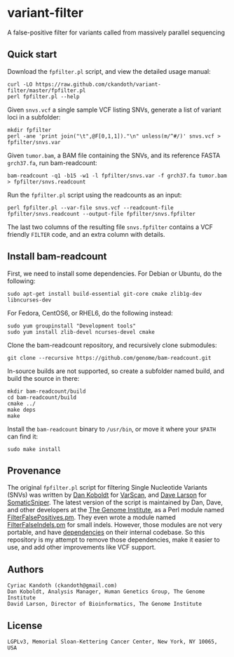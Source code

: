 variant-filter
==============

A false-positive filter for variants called from massively parallel sequencing

Quick start
-----------

Download the `fpfilter.pl` script, and view the detailed usage manual:

    curl -LO https://raw.github.com/ckandoth/variant-filter/master/fpfilter.pl
    perl fpfilter.pl --help

Given `snvs.vcf` a single sample VCF listing SNVs, generate a list of variant loci in a subfolder:

    mkdir fpfilter
    perl -ane 'print join("\t",@F[0,1,1])."\n" unless(m/^#/)' snvs.vcf > fpfilter/snvs.var

Given `tumor.bam`, a BAM file containing the SNVs, and its reference FASTA `grch37.fa`, run bam-readcount:

    bam-readcount -q1 -b15 -w1 -l fpfilter/snvs.var -f grch37.fa tumor.bam > fpfilter/snvs.readcount

Run the `fpfilter.pl` script using the readcounts as an input:

    perl fpfilter.pl --var-file snvs.vcf --readcount-file fpfilter/snvs.readcount --output-file fpfilter/snvs.fpfilter

The last two columns of the resulting file `snvs.fpfilter` contains a VCF friendly `FILTER` code, and an extra column with details.

Install bam-readcount
---------------------

First, we need to install some dependencies. For Debian or Ubuntu, do the following:

    sudo apt-get install build-essential git-core cmake zlib1g-dev libncurses-dev

For Fedora, CentOS6, or RHEL6, do the following instead:

    sudo yum groupinstall "Development tools"
    sudo yum install zlib-devel ncurses-devel cmake

Clone the bam-readcount repository, and recursively clone submodules:

    git clone --recursive https://github.com/genome/bam-readcount.git

In-source builds are not supported, so create a subfolder named build, and build the source in there:

    mkdir bam-readcount/build
    cd bam-readcount/build
    cmake ../
    make deps
    make

Install the `bam-readcount` binary to `/usr/bin`, or move it where your `$PATH` can find it:

    sudo make install

Provenance
----------

The original `fpfilter.pl` script for filtering Single Nucleotide Variants (SNVs) was written by [Dan Koboldt](http://genome.wustl.edu/people/individual/dan-koboldt/) for [VarScan](http://sourceforge.net/projects/varscan/files/scripts/), and [Dave Larson](http://genome.wustl.edu/people/individual/david-larson/) for [SomaticSniper](https://github.com/genome/somatic-sniper/tree/master/src/scripts). The latest version of the script is maintained by Dan, Dave, and other developers at the [The Genome Institute](http://genome.wustl.edu/people/), as a Perl module named [FilterFalsePositives.pm](https://github.com/genome/gms-core/blob/master/lib/perl/Genome/Model/Tools/Somatic/FilterFalsePositives.pm). They even wrote a module named [FilterFalseIndels.pm](https://github.com/genome/gms-core/blob/master/lib/perl/Genome/Model/Tools/Somatic/FilterFalseIndels.pm) for small indels. However, those modules are not very portable, and have [dependencies](https://github.com/genome/gms) on their internal codebase. So this repository is my attempt to remove those dependencies, make it easier to use, and add other improvements like VCF support.

Authors
-------

    Cyriac Kandoth (ckandoth@gmail.com)
    Dan Koboldt, Analysis Manager, Human Genetics Group, The Genome Institute
    David Larson, Director of Bioinformatics, The Genome Institute

License
-------

    LGPLv3, Memorial Sloan-Kettering Cancer Center, New York, NY 10065, USA

